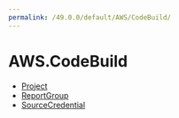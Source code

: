 ```yaml
---
permalink: /49.0.0/default/AWS/CodeBuild/
---
```


# AWS.CodeBuild



* [Project](Project.md)
* [ReportGroup](ReportGroup.md)
* [SourceCredential](SourceCredential.md)